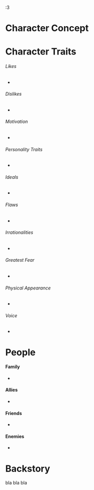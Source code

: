 :3
# Character Concept


# Character Traits

###### Likes
- 

###### Dislikes
- 

###### Motivation
- 

###### Personality Traits
- 

###### Ideals
- 

###### Flaws
- 

###### Irrationalities
- 

###### Greatest Fear
- 

###### Physical Appearance
- 

###### Voice
- 

# People

#### Family
- 

#### Allies
- 

#### Friends
- 

#### Enemies
- 

# Backstory

bla bla bla